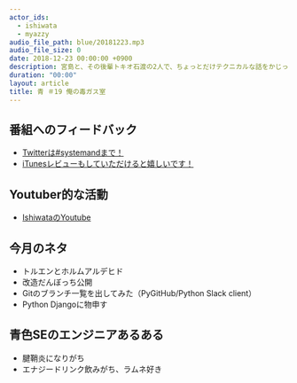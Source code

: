 ```yaml
---
actor_ids:
  - ishiwata
  - myazzy
audio_file_path: blue/20181223.mp3
audio_file_size: 0
date: 2018-12-23 00:00:00 +0900
description: 宮島と、その後輩トキオ石渡の2人で、ちょっとだけテクニカルな話をかじっちゃおう！という趣旨で始めた、systemand.onlineのサブチャンネル青です。
duration: "00:00"
layout: article
title: 青 ＃19 俺の毒ガス室
---
```

## 番組へのフィードバック
* [Twitterは#systemandまで！](https://twitter.com/search?q=%23systemand)
* [iTunesレビューもしていただけると嬉しいです！](https://itunes.apple.com/jp/podcast/systemand-online/id1205168408?mt=2)

## Youtuber的な活動
* [IshiwataのYoutube](https://www.youtube.com/channel/UC0dN6GcdwpQA-WdSfI2tmZQ)

## 今月のネタ
* トルエンとホルムアルデヒド
* 改造だんぼっち公開
* Gitのブランチ一覧を出してみた（PyGitHub/Python Slack client）
* Python Djangoに物申す

## 青色SEのエンジニアあるある
* 腱鞘炎になりがち
* エナジードリンク飲みがち、ラムネ好き
